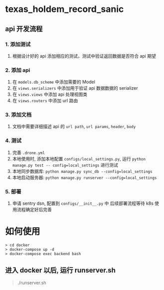 # texas_holdem_record_sanic

## api 开发流程
### 1. 添加测试
  
  1. 根据设计好的 api 添加相应的测试，测试中验证返回数据是否符合 api 期望
  
### 2. 添加 api
  1. 在 `models.db_scheme` 中添加需要的 Model
  2. 在 `views.serializers` 中添加用于验证 api 数据数据的 serializer
  3. 在 `views.views` 中添加 api 处理视图类
  4. 在 `views.routers` 中添加 url 路由
### 3. 添加文档
  1. 文档中需要详细描述 api 的 `url path`, `url params`, `header`, `body`
### 4. 测试
  1. 完善 `.drone.yml`
  2. 本地使用时, 添加本地配置 `configs/local_settings.py`, 运行 `python manage.py test --
    config=local_settings` 进行测试
  3. 本地同步数据库: `python manage.py sync_db --config=local_settings`
  4. 本地启动服务器: `python manage.py runserver --config=local_settings`
### 5. 部署
  1. 申请 sentry dsn, 配置到 `configs/__init__.py` 中
    后续部署流程等待 k8s 使用流程确定好后完善
# 如何使用

```
> cd docker
> docker-compose up -d
> docker-compose exec backend bash
```
## 进入 docker 以后, 运行 runserver.sh
> ./runserver.sh
